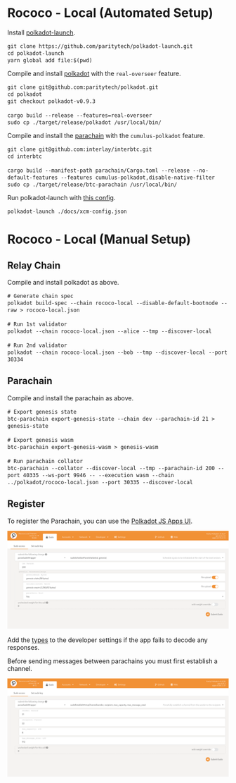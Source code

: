 # Rococo - Local (Automated Setup)

Install [polkadot-launch](https://github.com/paritytech/polkadot-launch).

```
git clone https://github.com/paritytech/polkadot-launch.git
cd polkadot-launch
yarn global add file:$(pwd)
```

Compile and install [polkadot](https://github.com/paritytech/polkadot) with the `real-overseer` feature.

```shell
git clone git@github.com:paritytech/polkadot.git
cd polkadot
git checkout polkadot-v0.9.3

cargo build --release --features=real-overseer
sudo cp ./target/release/polkadot /usr/local/bin/
```

Compile and install the [parachain](https://github.com/interlay/interbtc) with the `cumulus-polkadot` feature.

```shell
git clone git@github.com:interlay/interbtc.git
cd interbtc

cargo build --manifest-path parachain/Cargo.toml --release --no-default-features --features cumulus-polkadot,disable-native-filter
sudo cp ./target/release/btc-parachain /usr/local/bin/
```

Run polkadot-launch with [this config](./xcm-config.json).

```shell
polkadot-launch ./docs/xcm-config.json
```

# Rococo - Local (Manual Setup)

## Relay Chain

Compile and install polkadot as above.

```shell
# Generate chain spec
polkadot build-spec --chain rococo-local --disable-default-bootnode --raw > rococo-local.json

# Run 1st validator
polkadot --chain rococo-local.json --alice --tmp --discover-local

# Run 2nd validator
polkadot --chain rococo-local.json --bob --tmp --discover-local --port 30334
```

## Parachain

Compile and install the parachain as above.

```shell
# Export genesis state
btc-parachain export-genesis-state --chain dev --parachain-id 21 > genesis-state

# Export genesis wasm
btc-parachain export-genesis-wasm > genesis-wasm

# Run parachain collator
btc-parachain --collator --discover-local --tmp --parachain-id 200 --port 40335 --ws-port 9946 -- --execution wasm --chain ../polkadot/rococo-local.json --port 30335 --discover-local
```

## Register

To register the Parachain, you can use the [Polkadot JS Apps UI](https://polkadot.js.org/apps/#/?rpc=ws://localhost:9944).

![Initialize Parachain](./img/sudoScheduleParaInitialize.png)

Add the [types](./types.json) to the developer settings if the app fails to decode any responses.

Before sending messages between parachains you must first establish a channel.

![Establish Channel](./img/sudoEstablishHrmpChannel.png)
